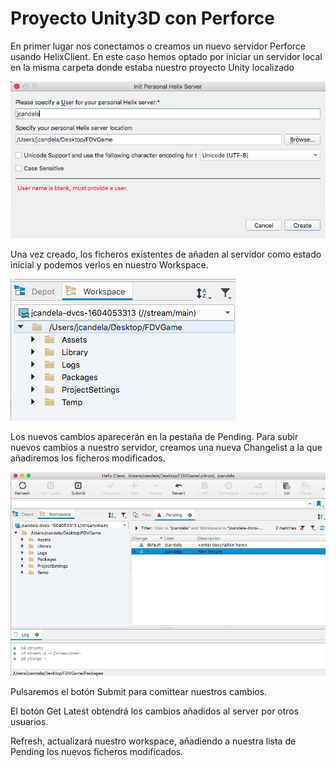 
# Proyecto Unity3D con Perforce 

En primer lugar nos conectamos o creamos un nuevo servidor Perforce usando HelixClient. En este caso hemos optado por iniciar un servidor local en la misma carpeta donde estaba nuestro proyecto Unity localizado

![alt text](https://github.com/JosueULL/ull_mdv_fundamentos/blob/master/entrega5/screen1.png)

Una vez creado, los ficheros existentes de añaden al servidor como estado inicial y podemos verlos en nuestro Workspace.

![alt text](https://github.com/JosueULL/ull_mdv_fundamentos/blob/master/entrega5/screen2.png)

Los nuevos cambios aparecerán en la pestaña de Pending. Para subir nuevos cambios a nuestro servidor, creamos una nueva Changelist a la que añadiremos los ficheros modificados.

![alt text](https://github.com/JosueULL/ull_mdv_fundamentos/blob/master/entrega5/screen3.png)

Pulsaremos el botón Submit para comittear nuestros cambios.

El botón Get Latest obtendrá los cambios añadidos al server por otros usuarios.

Refresh, actualizará nuestro workspace, añadiendo a nuestra lista de Pending los nuevos ficheros modificados.
